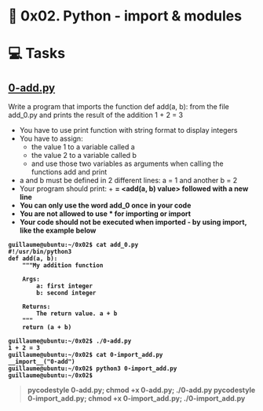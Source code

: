 # :book: 0x02. Python - import & modules

# :computer: Tasks
## [0-add.py](0-add.py)
Write a program that imports the function def add(a, b): from the file add_0.py and prints the result of the addition 1 + 2 = 3
 - You have to use print function with string format to display integers
 - You have to assign:
     - the value 1 to a variable called a
     - the value 2 to a variable called b
     - and use those two variables as arguments when calling the functions add and print
 - a and b must be defined in 2 different lines: a = 1 and another b = 2
 - Your program should print: <a value> + <b value> = <add(a, b) value> followed with a new line
 - You can only use the word add_0 once in your code
 - You are not allowed to use * for importing or __import__
 - Your code should not be executed when imported - by using __import__, like the example below

```
guillaume@ubuntu:~/0x02$ cat add_0.py
#!/usr/bin/python3
def add(a, b):
    """My addition function

    Args:
        a: first integer
        b: second integer

    Returns:
        The return value. a + b
    """
    return (a + b)

guillaume@ubuntu:~/0x02$ ./0-add.py
1 + 2 = 3
guillaume@ubuntu:~/0x02$ cat 0-import_add.py
__import__("0-add")
guillaume@ubuntu:~/0x02$ python3 0-import_add.py 
guillaume@ubuntu:~/0x02$ 
```

> pycodestyle 0-add.py; chmod +x 0-add.py; ./0-add.py
> pycodestyle 0-import_add.py; chmod +x 0-import_add.py; ./0-import_add.py